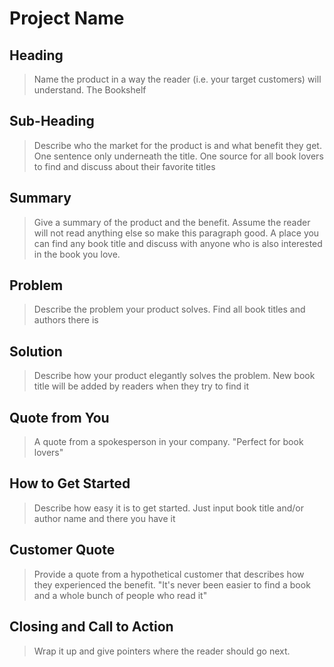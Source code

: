 # Project Name #

<!--
> This material was originally posted [here](http://www.quora.com/What-is-Amazons-approach-to-product-development-and-product-management). It is reproduced here for posterities sake.

There is an approach called "working backwards" that is widely used at Amazon. They work backwards from the customer, rather than starting with an idea for a product and trying to bolt customers onto it. While working backwards can be applied to any specific product decision, using this approach is especially important when developing new products or features.

For new initiatives a product manager typically starts by writing an internal press release announcing the finished product. The target audience for the press release is the new/updated product's customers, which can be retail customers or internal users of a tool or technology. Internal press releases are centered around the customer problem, how current solutions (internal or external) fail, and how the new product will blow away existing solutions.

If the benefits listed don't sound very interesting or exciting to customers, then perhaps they're not (and shouldn't be built). Instead, the product manager should keep iterating on the press release until they've come up with benefits that actually sound like benefits. Iterating on a press release is a lot less expensive than iterating on the product itself (and quicker!).

If the press release is more than a page and a half, it is probably too long. Keep it simple. 3-4 sentences for most paragraphs. Cut out the fat. Don't make it into a spec. You can accompany the press release with a FAQ that answers all of the other business or execution questions so the press release can stay focused on what the customer gets. My rule of thumb is that if the press release is hard to write, then the product is probably going to suck. Keep working at it until the outline for each paragraph flows.

Oh, and I also like to write press-releases in what I call "Oprah-speak" for mainstream consumer products. Imagine you're sitting on Oprah's couch and have just explained the product to her, and then you listen as she explains it to her audience. That's "Oprah-speak", not "Geek-speak".

Once the project moves into development, the press release can be used as a touchstone; a guiding light. The product team can ask themselves, "Are we building what is in the press release?" If they find they're spending time building things that aren't in the press release (overbuilding), they need to ask themselves why. This keeps product development focused on achieving the customer benefits and not building extraneous stuff that takes longer to build, takes resources to maintain, and doesn't provide real customer benefit (at least not enough to warrant inclusion in the press release).
 -->

## Heading ##
  > Name the product in a way the reader (i.e. your target customers) will understand.
  The Bookshelf

## Sub-Heading ##
  > Describe who the market for the product is and what benefit they get. One sentence only underneath the title.
  One source for all book lovers to find and discuss about their favorite titles

## Summary ##
  > Give a summary of the product and the benefit. Assume the reader will not read anything else so make this paragraph good.
  A place you can find any book title and discuss with anyone who is also interested in the book you love.

## Problem ##
  > Describe the problem your product solves.
  Find all book titles and authors there is

## Solution ##
  > Describe how your product elegantly solves the problem.
  New book title will be added by readers when they try to find it

## Quote from You ##
  > A quote from a spokesperson in your company.
  "Perfect for book lovers"

## How to Get Started ##
  > Describe how easy it is to get started.
  Just input book title and/or author name and there you have it

## Customer Quote ##
  > Provide a quote from a hypothetical customer that describes how they experienced the benefit.
  "It's never been easier to find a book and a whole bunch of people who read it"

## Closing and Call to Action ##
  > Wrap it up and give pointers where the reader should go next.
